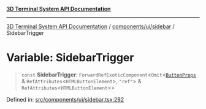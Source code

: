 [**3D Terminal System API Documentation**](../../../../README.md)

***

[3D Terminal System API Documentation](../../../../README.md) / [components/ui/sidebar](../README.md) / SidebarTrigger

# Variable: SidebarTrigger

> `const` **SidebarTrigger**: `ForwardRefExoticComponent`\<`Omit`\<[`ButtonProps`](../../button/interfaces/ButtonProps.md) & `RefAttributes`\<`HTMLButtonElement`\>, `"ref"`\> & `RefAttributes`\<`HTMLButtonElement`\>\>

Defined in: [src/components/ui/sidebar.tsx:292](https://github.com/Dicommunitas/ThreeJS_Terminal_3D2/blob/50ef787d9f23a1c5f4362ca495ac1334ca854f4f/src/components/ui/sidebar.tsx#L292)
